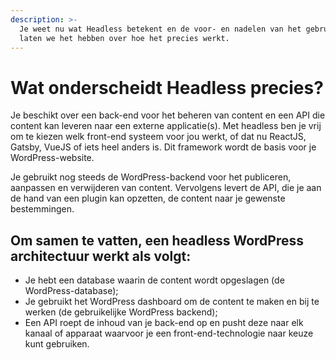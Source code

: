 ```yaml
---
description: >-
  Je weet nu wat Headless betekent en de voor- en nadelen van het gebruik ervan,
  laten we het hebben over hoe het precies werkt.
---
```


# Wat onderscheidt Headless precies?

Je beschikt over een back-end voor het beheren van content en een API die content kan leveren naar een externe applicatie\(s\). Met headless ben je vrij om te kiezen welk front-end systeem voor jou werkt, of dat nu ReactJS, Gatsby, VueJS of iets heel anders is. Dit framework wordt de basis voor je WordPress-website.

Je gebruikt nog steeds de WordPress-backend voor het publiceren, aanpassen en verwijderen van content. Vervolgens levert de API, die je aan de hand van een plugin kan opzetten, de content naar je gewenste bestemmingen.

## **Om samen te vatten, een headless WordPress architectuur werkt als volgt:**

* Je hebt een database waarin de content wordt opgeslagen \(de WordPress-database\);
* Je gebruikt het WordPress dashboard om de content te maken en bij te werken \(de gebruikelijke WordPress backend\);
* Een API roept de inhoud van je back-end op en pusht deze naar elk kanaal of apparaat waarvoor je een front-end-technologie naar keuze kunt gebruiken.

